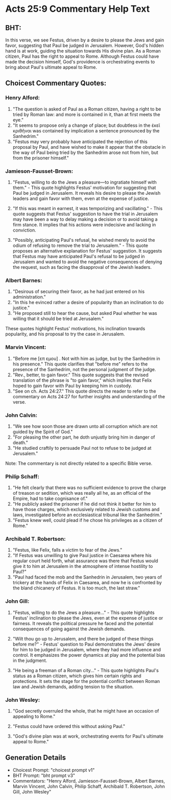 # Acts 25:9 Commentary Help Text

## BHT:
In this verse, we see Festus, driven by a desire to please the Jews and gain favor, suggesting that Paul be judged in Jerusalem. However, God's hidden hand is at work, guiding the situation towards His divine plan. As a Roman citizen, Paul has the right to appeal to Rome. Although Festus could have made the decision himself, God's providence is orchestrating events to bring about Paul's ultimate appeal to Rome.

## Choicest Commentary Quotes:
### Henry Alford:
1. "The question is asked of Paul as a Roman citizen, having a right to be tried by Roman law: and more is contained in it, than at first meets the eye."
2. "It seems to propose only a change of place; but doubtless in the ἐκεῖ κριθῆναι was contained by implication a sentence pronounced by the Sanhedrim."
3. "Festus may very probably have anticipated the rejection of this proposal by Paul, and have wished to make it appear that the obstacle in the way of Paul being tried by the Sanhedrim arose not from him, but from the prisoner himself."

### Jamieson-Fausset-Brown:
1. "Festus, willing to do the Jews a pleasure—to ingratiate himself with them." - This quote highlights Festus' motivation for suggesting that Paul be judged in Jerusalem. It reveals his desire to please the Jewish leaders and gain favor with them, even at the expense of justice.

2. "If this was meant in earnest, it was temporizing and vacillating." - This quote suggests that Festus' suggestion to have the trial in Jerusalem may have been a way to delay making a decision or to avoid taking a firm stance. It implies that his actions were indecisive and lacking in conviction.

3. "Possibly, anticipating Paul's refusal, he wished merely to avoid the odium of refusing to remove the trial to Jerusalem." - This quote proposes an alternative explanation for Festus' suggestion. It suggests that Festus may have anticipated Paul's refusal to be judged in Jerusalem and wanted to avoid the negative consequences of denying the request, such as facing the disapproval of the Jewish leaders.

### Albert Barnes:
1. "Desirous of securing their favor, as he had just entered on his administration."
2. "In this he evinced rather a desire of popularity than an inclination to do justice."
3. "He proposed still to hear the cause, but asked Paul whether he was willing that it should be tried at Jerusalem."

These quotes highlight Festus' motivations, his inclination towards popularity, and his proposal to try the case in Jerusalem.

### Marvin Vincent:
1. "Before me [επ εμου] . Not with him as judge, but by the Sanhedrim in his presence." This quote clarifies that "before me" refers to the presence of the Sanhedrim, not the personal judgment of the judge.
2. "Rev., better, to gain favor." This quote suggests that the revised translation of the phrase is "to gain favor," which implies that Felix hoped to gain favor with Paul by keeping him in custody.
3. "See on ch. Acts 24:27." This quote directs the reader to refer to the commentary on Acts 24:27 for further insights and understanding of the verse.

### John Calvin:
1. "We see how soon those are drawn unto all corruption which are not guided by the Spirit of God."
2. "For pleasing the other part, he doth unjustly bring him in danger of death."
3. "He studied craftily to persuade Paul not to refuse to be judged at Jerusalem."

Note: The commentary is not directly related to a specific Bible verse.

### Philip Schaff:
1. "He felt clearly that there was no sufficient evidence to prove the charge of treason or sedition, which was really all he, as an official of the Empire, had to take cognisance of."
2. "He publicly asked the prisoner if he did not think it better for him to have those charges, which exclusively related to Jewish customs and laws, investigated before an ecclesiastical tribunal like the Sanhedrim."
3. "Festus knew well, could plead if he chose his privileges as a citizen of Rome."

### Archibald T. Robertson:
1. "Festus, like Felix, falls a victim to fear of the Jews."
2. "If Festus was unwilling to give Paul justice in Caesarea where his regular court held forth, what assurance was there that Festus would give it to him at Jerusalem in the atmosphere of intense hostility to Paul?"
3. "Paul had faced the mob and the Sanhedrin in Jerusalem, two years of trickery at the hands of Felix in Caesarea, and now he is confronted by the bland chicanery of Festus. It is too much, the last straw."

### John Gill:
1. "Festus, willing to do the Jews a pleasure..." - This quote highlights Festus' inclination to please the Jews, even at the expense of justice or fairness. It reveals the political pressure he faced and the potential consequences of going against the Jewish demands.

2. "Wilt thou go up to Jerusalem, and there be judged of these things before me?" - Festus' question to Paul demonstrates the Jews' desire for him to be judged in Jerusalem, where they had more influence and control. It emphasizes the power dynamics at play and the potential bias in the judgment.

3. "He being a freeman of a Roman city..." - This quote highlights Paul's status as a Roman citizen, which gives him certain rights and protections. It sets the stage for the potential conflict between Roman law and Jewish demands, adding tension to the situation.

### John Wesley:
1. "God secretly overruled the whole, that he might have an occasion of appealing to Rome."

2. "Festus could have ordered this without asking Paul."

3. "God's divine plan was at work, orchestrating events for Paul's ultimate appeal to Rome."


## Generation Details
- Choicest Prompt: "choicest prompt v1"
- BHT Prompt: "bht prompt v3"
- Commentators: "Henry Alford, Jamieson-Fausset-Brown, Albert Barnes, Marvin Vincent, John Calvin, Philip Schaff, Archibald T. Robertson, John Gill, John Wesley"
